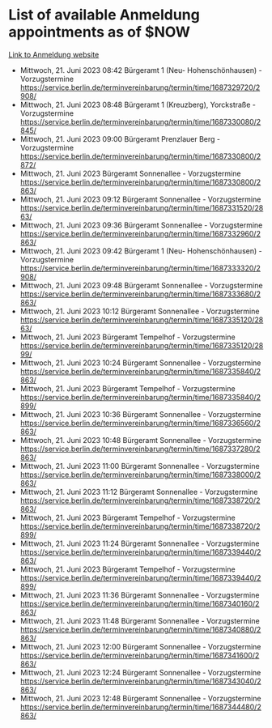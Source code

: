 # List of available Anmeldung appointments as of $NOW
[Link to Anmeldung website](https://service.berlin.de/terminvereinbarung/termin/tag.php?termin=1&anliegen[]=120686&dienstleisterlist=122210,122217,327316,122219,327312,122227,327314,122231,327346,122243,327348,122254,122252,329742,122260,329745,122262,329748,122271,327278,122273,327274,122277,327276,330436,122280,327294,122282,327290,122284,327292,122291,327270,122285,327266,122286,327264,122296,327268,150230,329760,122297,327286,122294,327284,122312,329763,122314,329775,122304,327330,122311,327334,122309,327332,317869,122281,327352,122279,329772,122283,122276,327324,122274,327326,122267,329766,122246,327318,122251,327320,122257,327322,122208,327298,122226,327300&herkunft=http%3A%2F%2Fservice.berlin.de%2Fdienstleistung%2F120686%2F)
- Mittwoch, 21. Juni 2023 08:42 Bürgeramt 1 (Neu- Hohenschönhausen) - Vorzugstermine https://service.berlin.de/terminvereinbarung/termin/time/1687329720/2908/
- Mittwoch, 21. Juni 2023 08:48 Bürgeramt 1 (Kreuzberg), Yorckstraße - Vorzugstermine https://service.berlin.de/terminvereinbarung/termin/time/1687330080/2845/
- Mittwoch, 21. Juni 2023 09:00 Bürgeramt Prenzlauer Berg - Vorzugstermine https://service.berlin.de/terminvereinbarung/termin/time/1687330800/2872/
- Mittwoch, 21. Juni 2023  Bürgeramt Sonnenallee - Vorzugstermine https://service.berlin.de/terminvereinbarung/termin/time/1687330800/2863/
- Mittwoch, 21. Juni 2023 09:12 Bürgeramt Sonnenallee - Vorzugstermine https://service.berlin.de/terminvereinbarung/termin/time/1687331520/2863/
- Mittwoch, 21. Juni 2023 09:36 Bürgeramt Sonnenallee - Vorzugstermine https://service.berlin.de/terminvereinbarung/termin/time/1687332960/2863/
- Mittwoch, 21. Juni 2023 09:42 Bürgeramt 1 (Neu- Hohenschönhausen) - Vorzugstermine https://service.berlin.de/terminvereinbarung/termin/time/1687333320/2908/
- Mittwoch, 21. Juni 2023 09:48 Bürgeramt Sonnenallee - Vorzugstermine https://service.berlin.de/terminvereinbarung/termin/time/1687333680/2863/
- Mittwoch, 21. Juni 2023 10:12 Bürgeramt Sonnenallee - Vorzugstermine https://service.berlin.de/terminvereinbarung/termin/time/1687335120/2863/
- Mittwoch, 21. Juni 2023  Bürgeramt Tempelhof - Vorzugstermine https://service.berlin.de/terminvereinbarung/termin/time/1687335120/2899/
- Mittwoch, 21. Juni 2023 10:24 Bürgeramt Sonnenallee - Vorzugstermine https://service.berlin.de/terminvereinbarung/termin/time/1687335840/2863/
- Mittwoch, 21. Juni 2023  Bürgeramt Tempelhof - Vorzugstermine https://service.berlin.de/terminvereinbarung/termin/time/1687335840/2899/
- Mittwoch, 21. Juni 2023 10:36 Bürgeramt Sonnenallee - Vorzugstermine https://service.berlin.de/terminvereinbarung/termin/time/1687336560/2863/
- Mittwoch, 21. Juni 2023 10:48 Bürgeramt Sonnenallee - Vorzugstermine https://service.berlin.de/terminvereinbarung/termin/time/1687337280/2863/
- Mittwoch, 21. Juni 2023 11:00 Bürgeramt Sonnenallee - Vorzugstermine https://service.berlin.de/terminvereinbarung/termin/time/1687338000/2863/
- Mittwoch, 21. Juni 2023 11:12 Bürgeramt Sonnenallee - Vorzugstermine https://service.berlin.de/terminvereinbarung/termin/time/1687338720/2863/
- Mittwoch, 21. Juni 2023  Bürgeramt Tempelhof - Vorzugstermine https://service.berlin.de/terminvereinbarung/termin/time/1687338720/2899/
- Mittwoch, 21. Juni 2023 11:24 Bürgeramt Sonnenallee - Vorzugstermine https://service.berlin.de/terminvereinbarung/termin/time/1687339440/2863/
- Mittwoch, 21. Juni 2023  Bürgeramt Tempelhof - Vorzugstermine https://service.berlin.de/terminvereinbarung/termin/time/1687339440/2899/
- Mittwoch, 21. Juni 2023 11:36 Bürgeramt Sonnenallee - Vorzugstermine https://service.berlin.de/terminvereinbarung/termin/time/1687340160/2863/
- Mittwoch, 21. Juni 2023 11:48 Bürgeramt Sonnenallee - Vorzugstermine https://service.berlin.de/terminvereinbarung/termin/time/1687340880/2863/
- Mittwoch, 21. Juni 2023 12:00 Bürgeramt Sonnenallee - Vorzugstermine https://service.berlin.de/terminvereinbarung/termin/time/1687341600/2863/
- Mittwoch, 21. Juni 2023 12:24 Bürgeramt Sonnenallee - Vorzugstermine https://service.berlin.de/terminvereinbarung/termin/time/1687343040/2863/
- Mittwoch, 21. Juni 2023 12:48 Bürgeramt Sonnenallee - Vorzugstermine https://service.berlin.de/terminvereinbarung/termin/time/1687344480/2863/
